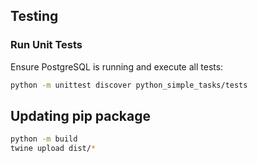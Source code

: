 ## **Testing**

### **Run Unit Tests**
Ensure PostgreSQL is running and execute all tests:
```bash
python -m unittest discover python_simple_tasks/tests
```

## Updating pip package

```bash
python -m build
twine upload dist/*
```
